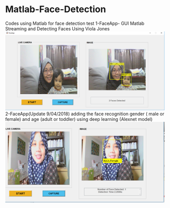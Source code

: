 # Matlab-Face-Detection
Codes using Matlab for face detection
test
1-FaceApp- GUI Matlab Streaming and Detecting Faces Using Viola Jones
![alt text](https://github.com/sitisofiah/Matlab-Face-Detection/blob/master/FaceApp_VJ.png)
2-FaceApp(Update 9/04/2018) adding the face recognition gender ( male or female) and age (adult or toddler) using deep learning (Alexnet model)
![alt text](https://github.com/sitisofiah/Matlab-Face-Detection/blob/master/pic1faceapp.png)
